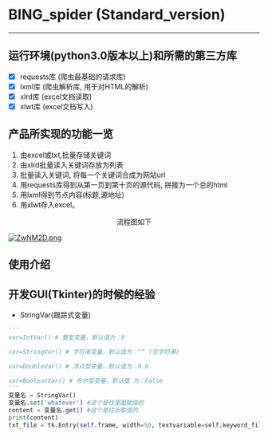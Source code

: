 # BING_spider (Standard_version)
---
<!-- <center><h1>中文介绍</h1></center> -->

## 运行环境(python3.0版本以上)和所需的第三方库
- [x] requests库 (爬虫最基础的请求库)
- [x] lxml库 (爬虫解析库, 用于对HTML的解析)
- [x] xlrd库 (excel文档读取)
- [x] xlwt库 (excel文档写入)

## 产品所实现的功能一览
1. 由excel或txt,批量存储关键词  
2. 由xlrd批量读入关键词存放为列表  
3. 批量读入关键词, 将每一个关键词合成为网站url  
4. 用requests库得到从第一页到第十页的源代码, 拼接为一个总的html  
5. 用lxml得到节点内容(标题,源地址)
6. 用xlwt存入excel。
<center><p>流程图如下</p></center>
<!-- 反正没人看见, 向晚是一块木头(嘻嘻) -->

[![ZwNM2D.png](https://www.helloimg.com/images/2022/07/28/ZwNM2D.png)](https://www.helloimg.com/image/ZwNM2D)
<!-- 好想直接读取本地图片啊可恶 -->
## 使用介绍

## 开发GUI(Tkinter)的时候的经验
- StringVar(跟踪式变量)  
```python
'''
var=IntVar() # 整型变量，默认值为：0

var=StringVar() # 字符串变量，默认值为：“” (空字符串)

var=DoubleVar() # 浮点型变量，默认值为：0.0

var=BooleanVar() # 布尔型变量，默认值 为：False
'''
变量名 = StringVar()
变量名.set('whatever') #这个是往里面赋值的
content = 变量名.get() #这个是往出取值的
print(content)
txt_file = tk.Entry(self.frame, width=50, textvariable=self.keyword_file_path)
```
